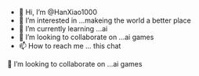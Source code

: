 - 👋 Hi, I’m @HanXiao1000
- 👀 I’m interested in ...makeing the world a better place
- 🌱 I’m currently learning ...ai 
- 💞️ I’m looking to collaborate on ...ai games
- 📫 How to reach me ... this chat 



<!---
HanXiao1000/HanXiao1000 is a ✨ special ✨ repository because its `README.md` (this file) appears on your GitHub profile.
You can click the Preview link to take a look at your changes.
--->
 💞️ I’m looking to collaborate on ...ai games
 
